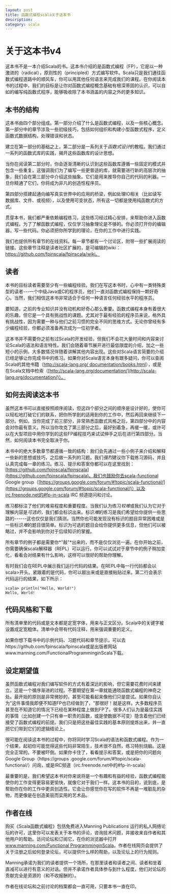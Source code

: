 ```yaml
---
layout: post
title: 函数式编程scala关于这本书
description: 
category: scala
---
```


关于这本书v4
===
这本书不是一本介绍Scala的书。这本书介绍的是函数式编程（FP），它是以一种激进的（radical），原则性的（principled）方式编写软件。Scala只是我们通往函数式编程道路中的顺风车，你可以用其他任何语言来完成我们的课程。在你阅读本书的过程中，我们的目标是让你对函数式编程概念基础有根深蒂固的认识，可以自如的编写纯函数式程序，能够吸收除了本书涵盖的内容之外的更多知识。

本书的结构
---
这本书由四个部分组成。第一部分介绍了什么是函数式编程，以及一些核心概念。第一部分中的章节涉及一些初级技巧，包括如何组织和构建小型函数式程序，定义函数式数据结构，处理错误和状态。

建立在第一部分的基础之上，第二部分是一系列关于*函数式设计*的教程。我们通过一系列的函数式库的实践，揭开这些函数库的设计思想。

当你在阅读第二部分时，你会逐渐清晰的认识到这些函数库遵循一些固定的模式并包含一些重复。这强调我们为了编写一些更普适的库，就需要进行新的高层次的抽象，我们会在第三部分中介绍这些抽象。它们是用来推导你自己的代码的利器。一旦你精通了它们，你将成为非凡的创造性程序员。


第四部分搭建起通向编写真实世界中的应用的桥梁，例如处理IO相关（比如读写数据库、文件、或视频），以及使用可变状态，所有这一切都是使用纯函数式的方式。

贯穿本书，我们都严重依赖编程练习，这些练习经过精心安排，来帮助你进入函数式编程。为了了解函数式编程，仅仅学习抽象理论是不够的。你必须打开你的编辑器，写一些代码。你必须把你所学到的理论，在你的工作中进行实践。

我们也提供所有章节的在线资料。每一章节都有一个讨论区，附带一些扩展阅读的链接。这些章节注释是读者社区扩展的，是可编辑的wiki：https://github.com/fpinscala/fpinscala/wiki。

读者
----

本书的目标读者需要至少有一些编程经验。我们在写这本书时，心中有一类特殊类型的读者---一个中级Java或C的程序员，他们一直对函数式编程保持一颗好奇心。当然，我们相信这本书非常适合于任何一种语言任何经验水平的程序员。


要知道，之前的专业知识并没有动机和好奇心那么重要。函数式编程本身有着很大的乐趣，但它是一个具有挑战性的课题。尤其对于最有经验的程序员来说，格外具有挑战性，因为需要一种与他们之前习惯的完全不同的思维方式。无论你曾经有多少编程经验，你都必须准备再次成为一位初学者。

这本书并不需要你之前有过Scala的开发经验，但我们不会花大量时间和内容来讨论Scala的语法和语言特性。我们会随着章节展开进行最低限度的介绍，加之一些短小的示例，大多数情况伴随着讲解其他内容出现。这些对Scala语言简要的介绍已经足够让你完成书中的练习。如果你对Scala语言本身有跟多疑问，你可以查阅Scala的其他书籍（[http://scala-lang.org/ documentation/books.html](http://scala-lang.org/%20documentation/books.html)），或是在Scala文档中检索（[http://scala-lang.org/documentation/](http://scala-lang.org/documentation/)）。

如何去阅读这本书
---

虽然这本书可以直接按照顺序阅读，但这四个部分之间的顺序是设计好的，使你可以轻松地打破它们的联系，把你所学到的适用到你的工作中，然后再回来继续下一部分。例如，当你完成了前三部分，非常熟悉函数式风格之后，第四部分中的内容会对你最有意义。所以当你攻克了第三部分之后，最好别着急，再缓一缓，或许可以在大型项目中用你学到的这些FP编程技巧来试试伸手之后在进行第四部分。当然，如何阅读本书完全取决于你。

本书中的绝大多数章节都遵循一致的结构：我们会先通过一些小例子来介绍和解释一些新的思想或技巧，之后做一系列的习题。我们*强烈*建议你下载练习源码，并且认真完成每一章的练习。练习、提示和答案你都可以在这里找到：[https://github.com/fpinscala/fpinscala](https://github.com/fpinscala/fpinscala)。我们也鼓励你去scala-functional Google group（[https://groups.google.com/forum/#!topic/scala-functional/](https://groups.google.com/forum/#!topic/scala-functional/)）以及irc.freenode.net的#fp-in-scala IRC 频道提问和讨论。

练习都标注了他们的难易程度和重要程度。当我们认为练习*较难*或我们认为它对于理解内容是*可选的*，我们都会标识出来。标识*难*的练习是我们希望给你提供一些思路的------这也仅仅是我们猜测，当然你也可能发现没有标识的题目异常困难或是一些标识*难*的题目很简单。标识为可选的题目会给你提供更多信息，但他们可以被略过，并不会影响到你对于后续知识的掌握。

所有章节的例子都是需要你*"敲"*出来的，而不是仅仅浏览一遍。在你开始之前，你需要确保scala解释器（REPL）可以运行。你可以试试对于章节中的例子稍加变化，看看会对结果有什么影响，这样可以很好的帮助你理解。

有时我们会在REPL中展示我们运行代码的结果。在REPL中每一行代码都会以scala>开头。紧跟着的是代码，你可以敲出来或是直接粘贴过来。第二行会表示代码运行的结果，如下所示：

	scala> println("Hello, World!")
	Hello, World!
	
代码风格和下载
---
所有清单里的代码或是文本都是定宽字体，用来与正文区分。Scala中的关键字被设置成定宽粗体。清单中会带有代码注释，用来强调重要的定义。

如果你想下载书中的示例代码、习题代码和章节提示，可以去https://github.com/fpinscala/fpinscala或是出版者网站www.manning.com/FunctionalProgramminginScala下载。

设定期望值
----

虽然函数式编程对我们编写软件的方式有着深远的影响，但它需要花费时间来建立。这是一个循序渐进的过程。不要期望在第一章就能通晓函数式编程的神奇之处。最开始的原则是非常微妙的，甚至可能看起来像他们只是尝试。如果你自认为"这件事情我即便不知道FP也已经做到了，"那很好！就是这样。大多数程序员甚至在不知道它的情况下已经在某种程度上做到FP了。很多人们认为是最佳实践的事情（比如创建一个只有单一职责的函数，或是使数据不可变）隐含着他们已经接受了函数式编程的前提。我们只是把这些最佳实践的基本原则提炼出来，并一直把它们带到它们的逻辑结论上。

很可能在阅读这本书的过程中，你将同时学习Scala的语法和函数式编程。作为一个结果，起初你可能觉得这些代码非常陌生，技术很不自然，练习特别烧脑。这是完全正常的。不要被吓倒。如果你卡住了，看看提示和答案，或是把你的问题向Google Group（https://groups .google.com/forum/#!topic/scala-functional/）问询，或是IRC频道（irc.freenode.net中的#fp-in-scala）

最重要的是，我们希望这本书对你来说将是一个有趣和有益的经验，函数式编程能使你的工作变得更容易更愉快，就像它对于我们一样。这本书的目的，说到底，是帮助你在你的工作中更具创造性。它会让你感觉你在写的软件不再是一堆脏乱的杂物，而更像是在创造美丽而实用的艺术品。

作者在线
---

购买《Scala函数式编程》包括免费进入Manning Publications 运行的私人网络论坛的许可，这里你可以发表关于本书的评论，咨询技术问题，并接收来自作者和其他用户的帮助。访问论坛和订阅它，在你的浏览器中打开[www.manning.com/Functional ProgramminginScala](www.manning.com/Functional%20ProgramminginScala)。作者在线网页会提供了关于注册之后如何登录论坛，可以提供什么样的帮助，以及论坛上的行为规则。

Manning承诺为我们的读者提供一个场所，在那里读者和读者之间、读者和坐着直减可以进行有意义的对话。但并不承诺作者具体参与到什么程度，他们对论坛的贡献完全是资源的（和不收报酬的）。

作者在线论坛和之前讨论的档案都会一直可用，只要本书一直在印。

